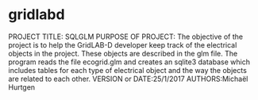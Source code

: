 # gridlabd
PROJECT TITLE: SQLGLM 
PURPOSE OF PROJECT: The objective of the project is to help the GridLAB-D developer keep track of the electrical objects 
in the project. These objects are described in the glm file. The program reads the file ecogrid.glm and creates an sqlite3 
database which includes tables for each type of electrical object and the way the objects are related to each other.
VERSION or DATE:25/1/2017
AUTHORS:Michaël Hurtgen
